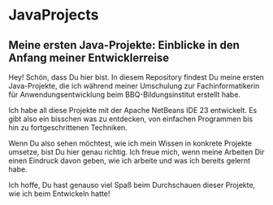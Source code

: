 # JavaProjects
## Meine ersten Java-Projekte: Einblicke in den Anfang meiner Entwicklerreise

Hey! Schön, dass Du hier bist. In diesem Repository findest Du meine ersten Java-Projekte, die ich während meiner Umschulung zur Fachinformatikerin für Anwendungsentwicklung beim BBQ-Bildungsinstitut erstellt habe.

Ich habe all diese Projekte mit der Apache NetBeans IDE 23 entwickelt. Es gibt also ein bisschen was zu entdecken, von einfachen Programmen bis hin zu fortgeschrittenen Techniken.

Wenn Du also sehen möchtest, wie ich mein Wissen in konkrete Projekte umsetze, bist Du hier genau richtig. Ich freue mich, wenn meine Arbeiten Dir einen Eindruck davon geben, wie ich arbeite und was ich bereits gelernt habe.

Ich hoffe, Du hast genauso viel Spaß beim Durchschauen dieser Projekte, wie ich beim Entwickeln hatte!
